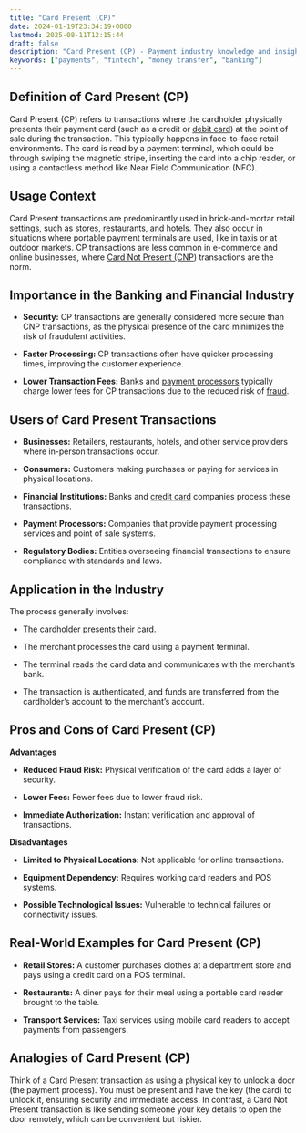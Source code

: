 ```yaml
---
title: "Card Present (CP)"
date: 2024-01-19T23:34:19+0000
lastmod: 2025-08-11T12:15:44
draft: false
description: "Card Present (CP) - Payment industry knowledge and insights"
keywords: ["payments", "fintech", "money transfer", "banking"]
---
```


## Definition of Card Present (CP)

Card Present (CP) refers to transactions where the cardholder physically presents their payment card (such as a credit or [debit card](https://faisalkhanllc.xyz/resources/payments-wiki/d/debit-card/)) at the point of sale during the transaction. This typically happens in face-to-face retail environments. The card is read by a payment terminal, which could be through swiping the magnetic stripe, inserting the card into a chip reader, or using a contactless method like Near Field Communication (NFC).

## Usage Context

Card Present transactions are predominantly used in brick-and-mortar retail settings, such as stores, restaurants, and hotels. They also occur in situations where portable payment terminals are used, like in taxis or at outdoor markets. CP transactions are less common in e-commerce and online businesses, where [Card Not Present (CNP](https://faisalkhanllc.xyz/resources/payments-wiki/c/card-not-present-cnp/)) transactions are the norm.

## Importance in the Banking and Financial Industry

- **Security:** CP transactions are generally considered more secure than CNP transactions, as the physical presence of the card minimizes the risk of fraudulent activities.

- **Faster Processing:** CP transactions often have quicker processing times, improving the customer experience.

- **Lower Transaction Fees:** Banks and [payment processors](https://faisalkhanllc.xyz/resources/payments-wiki/p/payment-processor/) typically charge lower fees for CP transactions due to the reduced risk of [fraud](https://faisalkhanllc.xyz/resources/payments-wiki/f/fraud/).

## Users of Card Present Transactions

- **Businesses:** Retailers, restaurants, hotels, and other service providers where in-person transactions occur.

- **Consumers:** Customers making purchases or paying for services in physical locations.

- **Financial Institutions:** Banks and [credit card](https://faisalkhanllc.xyz/resources/payments-wiki/c/credit-card/) companies process these transactions.

- **Payment Processors:** Companies that provide payment processing services and point of sale systems.

- **Regulatory Bodies:** Entities overseeing financial transactions to ensure compliance with standards and laws.

## Application in the Industry

The process generally involves:

- The cardholder presents their card.

- The merchant processes the card using a payment terminal.

- The terminal reads the card data and communicates with the merchant’s bank.

- The transaction is authenticated, and funds are transferred from the cardholder’s account to the merchant’s account.

## Pros and Cons of Card Present (CP)

**Advantages**

- **Reduced Fraud Risk:** Physical verification of the card adds a layer of security.

- **Lower Fees:** Fewer fees due to lower fraud risk.

- **Immediate Authorization:** Instant verification and approval of transactions.

**Disadvantages**

- **Limited to Physical Locations:** Not applicable for online transactions.

- **Equipment Dependency:** Requires working card readers and POS systems.

- **Possible Technological Issues:** Vulnerable to technical failures or connectivity issues.

## Real-World Examples for Card Present (CP)

- **Retail Stores:** A customer purchases clothes at a department store and pays using a credit card on a POS terminal.

- **Restaurants:** A diner pays for their meal using a portable card reader brought to the table.

- **Transport Services:** Taxi services using mobile card readers to accept payments from passengers.

## Analogies of Card Present (CP)

Think of a Card Present transaction as using a physical key to unlock a door (the payment process). You must be present and have the key (the card) to unlock it, ensuring security and immediate access. In contrast, a Card Not Present transaction is like sending someone your key details to open the door remotely, which can be convenient but riskier.